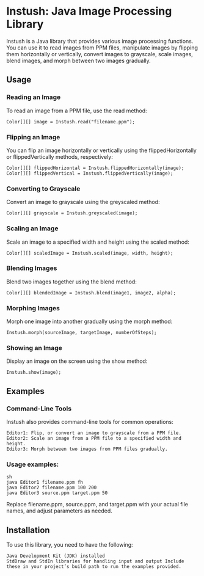 # Instush: Java Image Processing Library

Instush is a Java library that provides various image processing functions. You can use it to read images from PPM files, manipulate images by flipping them horizontally or vertically, convert images to grayscale, scale images, blend images, and morph between two images gradually.

## Usage
### Reading an Image

To read an image from a PPM file, use the read method:

    Color[][] image = Instush.read("filename.ppm");

### Flipping an Image

You can flip an image horizontally or vertically using the flippedHorizontally or flippedVertically methods, respectively:
    
    Color[][] flippedHorizontal = Instush.flippedHorizontally(image);
    Color[][] flippedVertical = Instush.flippedVertically(image);

### Converting to Grayscale

Convert an image to grayscale using the greyscaled method:
    
    Color[][] grayscale = Instush.greyscaled(image);

### Scaling an Image

Scale an image to a specified width and height using the scaled method:
    
    Color[][] scaledImage = Instush.scaled(image, width, height);

### Blending Images

Blend two images together using the blend method:
    
    Color[][] blendedImage = Instush.blend(image1, image2, alpha);

### Morphing Images

Morph one image into another gradually using the morph method:
    
    Instush.morph(sourceImage, targetImage, numberOfSteps);

### Showing an Image

Display an image on the screen using the show method:
    
    Instush.show(image);

## Examples

### Command-Line Tools

Instush also provides command-line tools for common operations:

    Editor1: Flip, or convert an image to grayscale from a PPM file.
    Editor2: Scale an image from a PPM file to a specified width and height.
    Editor3: Morph between two images from PPM files gradually.

### Usage examples:

    sh
    java Editor1 filename.ppm fh
    java Editor2 filename.ppm 100 200
    java Editor3 source.ppm target.ppm 50

Replace filename.ppm, source.ppm, and target.ppm with your actual file names, and adjust parameters as needed.

## Installation

To use this library, you need to have the following:

    Java Development Kit (JDK) installed
    StdDraw and StdIn libraries for handling input and output Include these in your project’s build path to run the examples provided.
